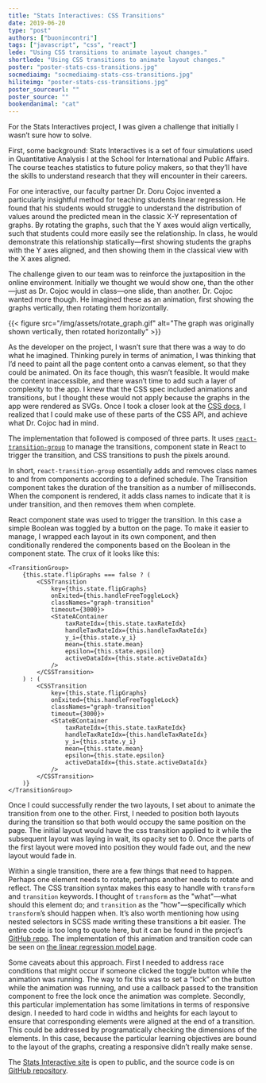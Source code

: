 ```yaml
---
title: "Stats Interactives: CSS Transitions"
date: 2019-06-20
type: "post"
authors: ["buonincontri"]
tags: ["javascript", "css", "react"]
lede: "Using CSS transitions to animate layout changes."
shortlede: "Using CSS transitions to animate layout changes."
poster: "poster-stats-css-transitions.jpg"
socmediaimg: "socmediaimg-stats-css-transitions.jpg"
hiliteimg: "poster-stats-css-transitions.jpg"
poster_sourceurl: ""
poster_source: ""
bookendanimal: "cat"
---
```

For the Stats Interactives project, I was given a challenge that initially I
wasn’t sure how to solve.

First, some background: Stats Interactives is a set of four simulations used in
Quantitative Analysis I at the School for International and Public Affairs.
The course teaches statistics to future policy makers, so that they’ll have the
skills to understand research that they will encounter in their careers.

For one interactive, our faculty partner Dr. Doru Cojoc invented a particularly
insightful method for teaching students linear regression. He found that his
students would struggle to understand the distribution of values around the
predicted mean in the classic X-Y representation of graphs. By rotating the
graphs, such that the Y axes would align vertically, such that students
could more easily see the relationship. In class, he would demonstrate this
relationship statically—first showing students the graphs with the Y axes
aligned, and then showing them in the classical view with the X axes
aligned.

The challenge given to our team was to reinforce the juxtaposition in the
online environment. Initially we thought we would show one, than the
other—just as Dr. Cojoc would in class—one slide, than another. Dr.
Cojoc wanted more though. He imagined these as an animation, first showing the
graphs vertically, then rotating them horizontally.

{{< figure
    src="/img/assets/rotate_graph.gif"
    alt="The graph was originally shown vertically, then rotated horizontally" >}}


As the developer on the project, I wasn’t sure that there was a way to do what
he imagined. Thinking purely in terms of animation, I was thinking that I’d
need to paint all the page content onto a canvas element, so that they could be
animated. On its face though, this wasn’t feasible. It would make the content
inaccessible, and there wasn’t time to add such a layer of complexity to the
app. I knew that the CSS spec included animations and transitions, but I
thought these would not apply because the graphs in the app were rendered as
SVGs. Once I took a closer look at the
[CSS docs](https://developer.mozilla.org/en-US/docs/Web/CSS/CSS_Transitions/Using_CSS_transitions),
I realized that I could make use of these parts of the CSS API, and achieve
what Dr. Cojoc had in mind.

The implementation that followed is composed of three parts. It uses
[`react-transition-group`](https://reactcommunity.org/react-transition-group/)
to manage the transitions, component state in React to trigger the transition,
and CSS transitions to push the pixels around.

In short, `react-transition-group` essentially adds and removes class names to
and from components according to a defined schedule. The Transition component
takes the duration of the transition as a number of milliseconds. When the
component is rendered, it adds class names to indicate that it is under
transition, and then removes them when complete.

React component state was used to trigger the transition. In this case a
simple Boolean was toggled by a button on the page. To make it easier to
manage, I wrapped each layout in its own component, and then conditionally
rendered the components based on the Boolean in the component state. The crux
of it looks like this: 
```
<TransitionGroup>
    {this.state.flipGraphs === false ? (
        <CSSTransition
            key={this.state.flipGraphs}
            onExited={this.handleFreeToggleLock}
            classNames="graph-transition"
            timeout={3000}>
            <StateAContainer
                taxRateIdx={this.state.taxRateIdx}
                handleTaxRateIdx={this.handleTaxRateIdx}
                y_i={this.state.y_i}
                mean={this.state.mean}
                epsilon={this.state.epsilon}
                activeDataIdx={this.state.activeDataIdx}
            />
        </CSSTransition>
    ) : (
        <CSSTransition
            key={this.state.flipGraphs}
            onExited={this.handleFreeToggleLock}
            classNames="graph-transition"
            timeout={3000}>
            <StateBContainer
                taxRateIdx={this.state.taxRateIdx}
                handleTaxRateIdx={this.handleTaxRateIdx}
                y_i={this.state.y_i}
                mean={this.state.mean}
                epsilon={this.state.epsilon}
                activeDataIdx={this.state.activeDataIdx}
            />
        </CSSTransition>
    )}
</TransitionGroup>
```

Once I could successfully render the two layouts, I set about to animate the
transition from one to the other. First, I needed to position both layouts
during the transition so that both would occupy the same position on the page.
The initial layout would have the css transition applied to it while the
subsequent layout was laying in wait, its opacity set to 0. Once the parts of
the first layout were moved into position they would fade out, and the new
layout would fade in.

Within a single transition, there are a few things that need to happen.
Perhaps one element needs to rotate, perhaps another needs to rotate and
reflect. The CSS transition syntax makes this easy to handle with `transform`
and `transition` keywords. I thought of `transform` as the "what"—what
should this element do; and `transition` as the "how"—specifically which
`transform`’s should happen when. It’s also worth mentioning how using nested
selectors in SCSS made writing these transitions a bit easier. The entire
code is too long to quote here, but it can be found in the project’s 
[GitHub repo](https://github.com/ccnmtl/stats-interactives/blob/d91d456ebe1cb0d98d3fa5079e9c58edf51b9fb7/src/scss/components/linear_regression_model/linear-regression-model.scss#L50).
The implementation of this animation and transition code can be seen on
[the linear regression model page](https://stats-interactives.ctl.columbia.edu/linear-regression-model).

Some caveats about this approach. First I needed to address race conditions
that might occur if someone clicked the toggle button while the animation was
running. The way to fix this was to set a “lock” on the button while the
animation was running, and use a callback passed to the transition component to
free the lock once the animation was complete. Secondly, this particular
implementation has some limitations in terms of responsive design. I needed to
hard code in widths and heights for each layout to ensure that corresponding
elements were aligned at the end of a transition. This could be addressed by
programatically checking the dimensions of the elements. In this case, because
the particular learning objectives are bound to the layout of the graphs,
creating a responsive didn’t really make sense.

The [Stats Interactive site](https://stats-interactives.ctl.columbia.edu/)
is open to public, and the source code is on [GitHub
repository](https://github.com/ccnmtl/stats-interactives).

